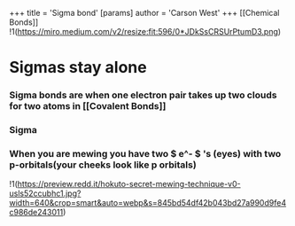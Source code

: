 +++
 title = 'Sigma bond'
[params]
	author = 'Carson West'
+++
[[Chemical Bonds]]
!1(https://miro.medium.com/v2/resize:fit:596/0*JDkSsCRSUrPtumD3.png)
# Sigmas stay alone
###  Sigma bonds are when one electron pair takes up two clouds for two atoms in [[Covalent Bonds]]
### Sigma 

### When you are mewing you have two  $ e^- $ 's (eyes) with two p-orbitals(your cheeks look like p orbitals)

!1(https://preview.redd.it/hokuto-secret-mewing-technique-v0-usls52ccubhc1.jpg?width=640&crop=smart&auto=webp&s=845bd54df42b043bd27a990d9fe4c986de243011)
